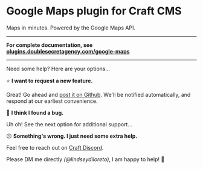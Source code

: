 Google Maps plugin for Craft CMS
=====================================

Maps in minutes. Powered by the Google Maps API.

***

**For complete documentation, see [plugins.doublesecretagency.com/google-maps](https://plugins.doublesecretagency.com/google-maps)**

***

Need some help? Here are your options...

⭐ **I want to request a new feature.**

Great! Go ahead and [post it on Github](https://github.com/doublesecretagency/craft-googlemaps/issues). We'll be notified automatically, and respond at our earliest convenience.

🐞 **I think I found a bug.**

Uh oh! See the next option for additional support...

😕 **Something's wrong. I just need some extra help.**

Feel free to reach out on [Craft Discord](https://craftcms.com/blog/discord).

Please DM me directly _(@lindseydiloreto)_, I am happy to help! 🍺
